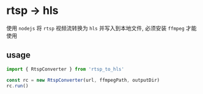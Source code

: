 # rtsp -> hls
使用 `nodejs` 将 `rtsp` 视频流转换为 `hls` 并写入到本地文件, 必须安装 `ffmpeg` 才能使用

## usage
```javascript
import { RtspConverter } from 'rtsp_to_hls'

const rc = new RtspConverter(url, ffmpegPath, outputDir)
rc.run()
```
